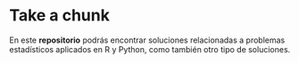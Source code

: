 # Take a chunk
En este **repositorio** podrás encontrar soluciones relacionadas a problemas estadísticos aplicados en R y Python, como también otro tipo de soluciones. 
